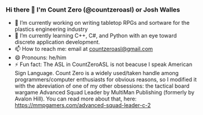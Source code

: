 ### Hi there 👋  I'm Count Zero (@countzeroasl) or Josh Walles
- 🔭 I’m currently working on writing tabletop RPGs and sortware for the plastics engineering industry
- 🌱 I’m currently learning C++, C#, and Python with an eye toward discrete application development.
- 📫 How to reach me: email at countzeroasl@gmail.com
- 😄 Pronouns: he/him
- ⚡ Fun fact: The ASL in CountZeroASL is not beacuse I speak American Sign Language.  Count Zero is a widely used/taken handle among programmers/computer enthusiasts for obvious reasons, so I modified it with the abreviation of one of my other obsessions: the tactical board wargame Advanced Squad Leader by MultiMan Publishing (formerly by Avalon Hill).  You can read more about that, here: https://mmpgamers.com/advanced-squad-leader-c-2

<!--
**countzeroasl/countzeroasl** is a ✨ _special_ ✨ repository because its `README.md` (this file) appears on your GitHub profile.

Here are some ideas to get you started:


- 👯 I’m looking to collaborate on ...
- 🤔 I’m looking for help with ...
- 💬 Ask me about ...

-->
